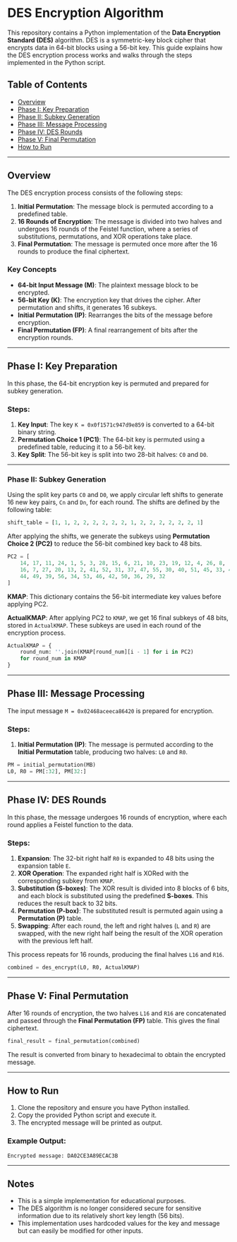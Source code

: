 # DES Encryption Algorithm

This repository contains a Python implementation of the **Data Encryption Standard (DES)** algorithm. DES is a symmetric-key block cipher that encrypts data in 64-bit blocks using a 56-bit key. This guide explains how the DES encryption process works and walks through the steps implemented in the Python script.

## Table of Contents

- [Overview](#overview)
- [Phase I: Key Preparation](#phase-i-key-preparation)
- [Phase II: Subkey Generation](#phase-ii-subkey-generation)
- [Phase III: Message Processing](#phase-iii-message-processing)
- [Phase IV: DES Rounds](#phase-iv-des-rounds)
- [Phase V: Final Permutation](#phase-v-final-permutation)
- [How to Run](#how-to-run)

---

## Overview

The DES encryption process consists of the following steps:
1. **Initial Permutation**: The message block is permuted according to a predefined table.
2. **16 Rounds of Encryption**: The message is divided into two halves and undergoes 16 rounds of the Feistel function, where a series of substitutions, permutations, and XOR operations take place.
3. **Final Permutation**: The message is permuted once more after the 16 rounds to produce the final ciphertext.

### Key Concepts
- **64-bit Input Message (M)**: The plaintext message block to be encrypted.
- **56-bit Key (K)**: The encryption key that drives the cipher. After permutation and shifts, it generates 16 subkeys.
- **Initial Permutation (IP)**: Rearranges the bits of the message before encryption.
- **Final Permutation (FP)**: A final rearrangement of bits after the encryption rounds.

---

## Phase I: Key Preparation

In this phase, the 64-bit encryption key is permuted and prepared for subkey generation.

### Steps:
1. **Key Input**: The key `K = 0x0f1571c947d9e859` is converted to a 64-bit binary string.
2. **Permutation Choice 1 (PC1)**: The 64-bit key is permuted using a predefined table, reducing it to a 56-bit key.
3. **Key Split**: The 56-bit key is split into two 28-bit halves: `C0` and `D0`.

---

### Phase II: Subkey Generation

Using the split key parts `C0` and `D0`, we apply circular left shifts to generate 16 new key pairs, `Cn` and `Dn`, for each round. The shifts are defined by the following table:

```python
shift_table = [1, 1, 2, 2, 2, 2, 2, 2, 1, 2, 2, 2, 2, 2, 2, 1]
```

After applying the shifts, we generate the subkeys using **Permutation Choice 2 (PC2)** to reduce the 56-bit combined key back to 48 bits.

```python
PC2 = [
    14, 17, 11, 24, 1, 5, 3, 28, 15, 6, 21, 10, 23, 19, 12, 4, 26, 8,
    16, 7, 27, 20, 13, 2, 41, 52, 31, 37, 47, 55, 30, 40, 51, 45, 33, 48,
    44, 49, 39, 56, 34, 53, 46, 42, 50, 36, 29, 32
]
```

**KMAP**: This dictionary contains the 56-bit intermediate key values before applying PC2.

**ActualKMAP**: After applying PC2 to `KMAP`, we get 16 final subkeys of 48 bits, stored in `ActualKMAP`. These subkeys are used in each round of the encryption process.

```python
ActualKMAP = {
    round_num: ''.join(KMAP[round_num][i - 1] for i in PC2)
    for round_num in KMAP
}
```
---

## Phase III: Message Processing

The input message `M = 0x02468aceeca86420` is prepared for encryption.

### Steps:
1. **Initial Permutation (IP)**: The message is permuted according to the **Initial Permutation** table, producing two halves: `L0` and `R0`.
   
```python
PM = initial_permutation(MB)
L0, R0 = PM[:32], PM[32:]
```

---

## Phase IV: DES Rounds

In this phase, the message undergoes 16 rounds of encryption, where each round applies a Feistel function to the data.

### Steps:
1. **Expansion**: The 32-bit right half `R0` is expanded to 48 bits using the expansion table `E`.
2. **XOR Operation**: The expanded right half is XORed with the corresponding subkey from `KMAP`.
3. **Substitution (S-boxes)**: The XOR result is divided into 8 blocks of 6 bits, and each block is substituted using the predefined **S-boxes**. This reduces the result back to 32 bits.
4. **Permutation (P-box)**: The substituted result is permuted again using a **Permutation (P)** table.
5. **Swapping**: After each round, the left and right halves (`L` and `R`) are swapped, with the new right half being the result of the XOR operation with the previous left half.

This process repeats for 16 rounds, producing the final halves `L16` and `R16`.

```python
combined = des_encrypt(L0, R0, ActualKMAP)
```

---

## Phase V: Final Permutation

After 16 rounds of encryption, the two halves `L16` and `R16` are concatenated and passed through the **Final Permutation (FP)** table. This gives the final ciphertext.

```python
final_result = final_permutation(combined)
```

The result is converted from binary to hexadecimal to obtain the encrypted message.

---

## How to Run

1. Clone the repository and ensure you have Python installed.
2. Copy the provided Python script and execute it.
3. The encrypted message will be printed as output.

### Example Output:

```
Encrypted message: DA02CE3A89ECAC3B
```

---

## Notes

- This is a simple implementation for educational purposes.
- The DES algorithm is no longer considered secure for sensitive information due to its relatively short key length (56 bits).
- This implementation uses hardcoded values for the key and message but can easily be modified for other inputs.
